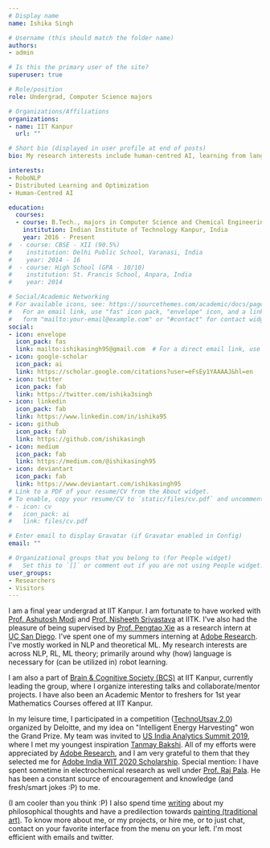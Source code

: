 ```yaml
---
# Display name
name: Ishika Singh

# Username (this should match the folder name)
authors:
- admin

# Is this the primary user of the site?
superuser: true

# Role/position
role: Undergrad, Computer Science majors

# Organizations/Affiliations
organizations:
- name: IIT Kanpur
  url: ""

# Short bio (displayed in user profile at end of posts)
bio: My research interests include human-centred AI, learning from language, and distributed learning.

interests:
- RoboNLP
- Distributed Learning and Optimization
- Human-Centred AI

education:
  courses:
  - course: B.Tech., majors in Computer Science and Chemical Engineering (GPA - 9.3/10) 
    institution: Indian Institute of Technology Kanpur, India
    year: 2016 - Present
#  - course: CBSE - XII (90.5%)
#    institution: Delhi Public School, Varanasi, India
#    year: 2014 - 16
#  - course: High School (GPA - 10/10)
#    institution: St. Francis School, Anpara, India
#    year: 2014 

# Social/Academic Networking
# For available icons, see: https://sourcethemes.com/academic/docs/page-builder/#icons
#   For an email link, use "fas" icon pack, "envelope" icon, and a link in the
#   form "mailto:your-email@example.com" or "#contact" for contact widget.
social:
- icon: envelope
  icon_pack: fas
  link: mailto:ishikasingh95@gmail.com  # For a direct email link, use "mailto:test@example.org".
- icon: google-scholar
  icon_pack: ai
  link: https://scholar.google.com/citations?user=eFsEy1YAAAAJ&hl=en
- icon: twitter
  icon_pack: fab
  link: https://twitter.com/ishika3singh
- icon: linkedin
  icon_pack: fab
  link: https://www.linkedin.com/in/ishika95
- icon: github
  icon_pack: fab
  link: https://github.com/ishikasingh
- icon: medium
  icon_pack: fab
  link: https://medium.com/@ishikasingh95
- icon: deviantart
  icon_pack: fab
  link: https://www.deviantart.com/ishikasingh95
# Link to a PDF of your resume/CV from the About widget.
# To enable, copy your resume/CV to `static/files/cv.pdf` and uncomment the lines below.
# - icon: cv
#   icon_pack: ai
#   link: files/cv.pdf

# Enter email to display Gravatar (if Gravatar enabled in Config)
email: ""

# Organizational groups that you belong to (for People widget)
#   Set this to `[]` or comment out if you are not using People widget.
user_groups:
- Researchers
- Visitors
---
```


I am a final year undergrad at IIT Kanpur. I am fortunate to have worked with [Prof. Ashutosh Modi](https://ashutosh-modi.github.io/) and [Prof. Nisheeth Srivastava](https://www.cse.iitk.ac.in/users/nsrivast/) at IITK. I've also had the pleasure of being supervised by [Prof. Pengtao Xie](https://sites.google.com/site/pengtaoxie2008/) as a research intern at [UC San Diego](https://ucsd.edu/). I've spent one of my summers interning at [Adobe Research](https://adobe.ly/3irCKbn). I've mostly worked in NLP and theoretical ML. My research interests are across NLP, RL, ML theory; primarily around why (how) language is necessary for (can be utilized in) robot learning.

I am also a part of [Brain & Cognitive Society (BCS)](https://bcs-iitk.github.io/) at IIT Kanpur, currently leading the group, where I organize interesting talks and collaborate/mentor projects. I have also been an Academic Mentor to freshers for 1st year Mathematics Courses offered at IIT Kanpur.

<!--
My research agenda pertains to modeling interpretable intelligent machines with ethics and emotions incorporated. I have worked on topics subsumed under human-centred AI, i.e., an AI that serves and understands humans. I started with a project on "Brain-Computer Interface" during my 1st year of college, and tried to understand human thoughts. It motivated me to explore human thinking further, and I approached it from a more applicative direction via  "Predicting Web Browsing Patterns" under the supervision of [Prof. Nisheeth](https://www.cse.iitk.ac.in/users/nsrivast/). To comprehend as well as express efficiently, AI must understand emotions. This idea led me to a project on "Affective Language Modelling" supervised by [Prof. Ashutosh Modi](https://ashutosh-modi.github.io/). I also have some inclination towards mathematics, hence I pursued research work in theoretical ML as well. I worked on "Differentially Private ML" under [Prof. Pengtao Xie](https://sites.google.com/site/pengtaoxie2008/) and on "Stochastic Minimax Optimization Algorithms". I am also a part of [Brain & Cognitive Society (BCS)](https://bcs-iitk.github.io/) at IIT Kanpur, currently leading the group. To make a better use of what I have learnt, I'm mentoring summer projects offered by BCS (proposed by me) on "Object-Oriented RL" and "Tweet Sentiment Extraction". I have also been an Academic Mentor to freshers for 1st year Mathematics Courses offered at IIT Kanpur.-->

In my leisure time, I participated in a competition ([TechnoUtsav 2.0](https://technoutsav.techgig.com/)) organized by Deloitte, and my idea on "Intelligent Energy Harvesting" won the Grand Prize. My team was invited to [US India Analytics Summit 2019](https://twitter.com/DeloitteIndia/status/1126423884243382273), where I met my youngest inspiration [Tanmay Bakshi](https://twitter.com/ishika3singh/status/1127609377874108416). All of my efforts were appreciated by [Adobe Research](https://research.adobe.com/), and I am very grateful to them that they selected me for [Adobe India WIT 2020 Scholarship](https://adobe.ly/2Sl1VkY). Special mention: I have spent sometime in electrochemical research as well under [Prof. Raj Pala](http://home.iitk.ac.in/~rpala/). He has been a constant source of encouragement and knowledge (and fresh/smart jokes :P) to me.

(I am cooler than you think :P) I also spend time [writing](https://medium.com/@ishikasingh95) about my philosophical thoughts and have a predilection towards [painting (traditional art)](https://www.deviantart.com/ishikasingh95). To know more about me, or my projects, or hire me, or to just chat, contact on your favorite interface from the menu on your left. I'm most efficient with emails and twitter.
